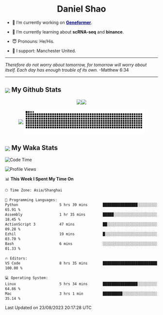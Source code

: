 

<h1 align="center">Daniel Shao</h1>

- 🐒 I’m currently working on <strong><a href="https://huggingface.co/ctheodoris/Geneformer" style="color: darkblue">Geneformer</a></strong>.

- 🥹 I’m currently learning about **scRNA-seq** and **binance**.

- 😇 Pronouns: He/His.

- 🦧 I support: Manchester United.

---

<i> Therefore do not worry about tomorrow, for tomorrow will worry about itself. Each day has enough trouble of its own. </i> -Matthew 6:34

---

<h2><img src="https://emojis.slackmojis.com/emojis/images/1579216111/7550/pikachu_wave.gif?1579216111" align="center" width="28" /> My Github Stats</h2>

<p align="center"><img align="center" src = "https://github-readme-stats.vercel.app/api?username=super-dainiu&show_icons=true&count_private=true&theme=tokyonight&hide=issues&line_height=30" width="400px"><img align="center" src = "https://github-readme-streak-stats.herokuapp.com/?user=super-dainiu&theme=tokyonight" width="400px"></p>

<p align="center"><img align="center" width="400px" src="https://github-readme-stats.vercel.app/api/top-langs/?username=super-dainiu&layout=compact&theme=tokyonight&hide=html,tex,jupyter%20notebook"><img align="center" width="400px" src="https://github.com/super-dainiu/super-dainiu/blob/output/github-contribution-grid-snake.svg"></p>

<h2><img src="https://emojis.slackmojis.com/emojis/images/1579216111/7550/pikachu_wave.gif?1579216111" align="center" width="28" /> My Waka Stats</h2>

<!--START_SECTION:waka-->
![Code Time](http://img.shields.io/badge/Code%20Time-296%20hrs%2030%20mins-blue)

![Profile Views](http://img.shields.io/badge/Profile%20Views-18-blue)

📊 **This Week I Spent My Time On** 

```text
🕑︎ Time Zone: Asia/Shanghai

💬 Programming Languages: 
Python                   5 hrs 39 mins       ████████████████░░░░░░░░░   65.91 % 
Assembly                 1 hr 35 mins        █████░░░░░░░░░░░░░░░░░░░░   18.45 % 
ActionScript 3           47 mins             ██░░░░░░░░░░░░░░░░░░░░░░░   09.28 % 
Ezhil                    19 mins             █░░░░░░░░░░░░░░░░░░░░░░░░   03.70 % 
Bash                     6 mins              ░░░░░░░░░░░░░░░░░░░░░░░░░   01.33 % 

🔥 Editors: 
VS Code                  8 hrs 35 mins       █████████████████████████   100.00 % 

💻 Operating System: 
Linux                    5 hrs 34 mins       ████████████████░░░░░░░░░   64.86 % 
Mac                      3 hrs 1 min         █████████░░░░░░░░░░░░░░░░   35.14 % 
```


 Last Updated on 23/08/2023 20:17:28 UTC
<!--END_SECTION:waka-->
